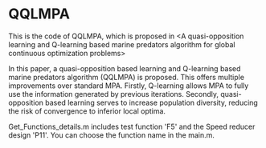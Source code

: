 # QQLMPA
This is the code of QQLMPA, which is proposed in &lt;A quasi-opposition learning and Q-learning based marine predators algorithm for global continuous optimization problems>

In this paper, a quasi-opposition based learning and Q-learning based marine predators algorithm (QQLMPA) is proposed. This offers multiple improvements over standard MPA. Firstly, Q-learning allows MPA to fully use the information generated by previous iterations. Secondly, quasi-opposition based learning serves to increase population diversity, reducing the risk of convergence to inferior local optima.

Get_Functions_details.m includes test function 'F5' and the Speed reducer design 'P11'. You can choose the function name in the main.m.
